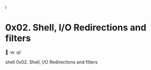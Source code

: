 i
# 0x02. Shell, I/O Redirections and filters


:w
:q!

shell 0x02. Shell, I/O Redirections and filters
